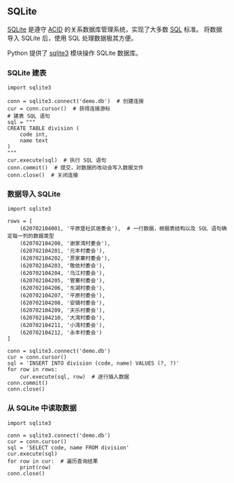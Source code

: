 ## SQLite ##
[SQLite](https://www.sqlite.org/) 是遵守 [ACID](https://en.wikipedia.org/wiki/ACID) 的关系数据库管理系统，实现了大多数 [SQL](https://en.wikipedia.org/wiki/SQL) 标准。
将数据导入 SQLite 后，使用 SQL 处理数据极其方便。

Python 提供了 [sqlite3](https://docs.python.org/3.5/library/sqlite3.html) 模块操作 SQLite 数据库。

### SQLite 建表 ###

```
import sqlite3

conn = sqlite3.connect('demo.db')  # 创建连接
cur = conn.cursor()  # 获得连接游标
# 建表 SQL 语句
sql = """
CREATE TABLE division (
    code int,
    name text
)
"""
cur.execute(sql)  # 执行 SQL 语句
conn.commit()  # 提交，对数据的改动会写入数据文件
conn.close()  # 关闭连接
```

### 数据导入 SQLite ###

```
import sqlite3

rows = [
    (620702104001, '平原堡社区居委会'),  # 一行数据，根据表结构以及 SQL 语句确定每一列的数据类型
    (620702104200, '谢家湾村委会'),
    (620702104201, '元丰村委会'),
    (620702104202, '贾家寨村委会'),
    (620702104203, '敬依村委会'),
    (620702104204, '乌江村委会'),
    (620702104205, '管寨村委会'),
    (620702104206, '东湖村委会'),
    (620702104207, '平原村委会'),
    (620702104208, '安镇村委会'),
    (620702104209, '天乐村委会'),
    (620702104210, '大湾村委会'),
    (620702104211, '小湾村委会'),
    (620702104212, '永丰村委会')
]

conn = sqlite3.connect('demo.db')
cur = conn.cursor()
sql = 'INSERT INTO division (code, name) VALUES (?, ?)'
for row in rows:
    cur.execute(sql, row)  # 逐行插入数据
conn.commit()
conn.close()
```

### 从 SQLite 中读取数据 ###

```
import sqlite3

conn = sqlite3.connect('demo.db')
cur = conn.cursor()
sql = 'SELECT code, name FROM division'
cur.execute(sql)
for row in cur:  # 遍历查询结果
    print(row)
conn.close()
```
